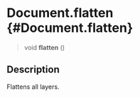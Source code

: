 Document.flatten {#Document.flatten}
================

> void **flatten** ()

Description
-----------

Flattens all layers.
